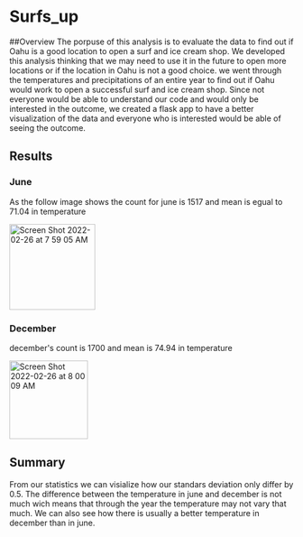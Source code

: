 # Surfs_up
##Overview
The porpuse of this analysis is to evaluate the data to find out if Oahu is a good location to open a surf and ice cream shop. We developed this analysis thinking that we may need to use it in the future to open more locations or if the location in Oahu is not a good choice. we went through the temperatures and precipitations of an entire year to find out if Oahu would work to open a successful surf and ice cream shop.
Since not everyone would be able to understand our code and would only be interested in the outcome, we created a flask app to have a better visualization of the data and everyone who is interested would be able of seeing the outcome.

## Results

### June
As the follow image shows the count for june is 1517 and mean is egual to 71.04 in temperature

<img width="152" alt="Screen Shot 2022-02-26 at 7 59 05 AM" src="https://user-images.githubusercontent.com/95391094/155844293-257df15c-0c70-43bf-91a7-d3979fa9b370.png">

### December
december's count is 1700 and mean is 74.94 in temperature

<img width="139" alt="Screen Shot 2022-02-26 at 8 00 09 AM" src="https://user-images.githubusercontent.com/95391094/155844300-0ffa00ae-d5aa-4c03-aa18-c04e05f67bd2.png">

## Summary 
From our statistics we can visialize how our standars deviation only differ by 0.5. The difference between the temperature in june and december is not much wich means that through the year the temperature may not vary that much. We can also see how there is usually a better temperature in december than in june.



